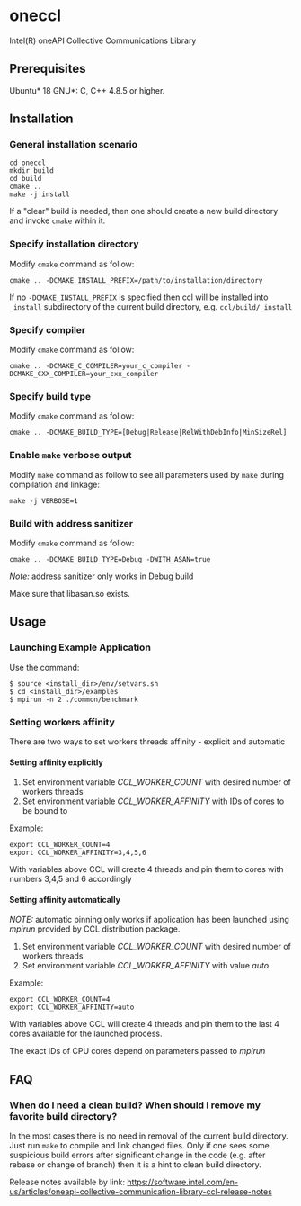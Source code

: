 # oneccl
Intel(R) oneAPI Collective Communications Library
## Prerequisites

Ubuntu* 18
GNU*: C, C++ 4.8.5 or higher.

## Installation
### General installation scenario

```
cd oneccl
mkdir build
cd build
cmake ..
make -j install
```

If a "clear" build is needed, then one should create a new build directory and invoke `cmake` within it.

### Specify installation directory
Modify `cmake` command as follow:

```
cmake .. -DCMAKE_INSTALL_PREFIX=/path/to/installation/directory
```

If no `-DCMAKE_INSTALL_PREFIX` is specified then ccl will be installed into `_install` subdirectory of the current
build directory, e.g. `ccl/build/_install`

### Specify compiler
Modify `cmake` command as follow:

```
cmake .. -DCMAKE_C_COMPILER=your_c_compiler -DCMAKE_CXX_COMPILER=your_cxx_compiler
```

### Specify build type
Modify `cmake` command as follow:

```
cmake .. -DCMAKE_BUILD_TYPE=[Debug|Release|RelWithDebInfo|MinSizeRel]
```

### Enable `make` verbose output
Modify `make` command as follow to see all parameters used by `make` during compilation
and linkage:

```
make -j VERBOSE=1
```

### Build with address sanitizer
Modify `cmake` command as follow:
```
cmake .. -DCMAKE_BUILD_TYPE=Debug -DWITH_ASAN=true
```
*Note:* address sanitizer only works in Debug build

Make sure that libasan.so exists.

## Usage

### Launching Example Application
Use the command:
```
$ source <install_dir>/env/setvars.sh
$ cd <install_dir>/examples
$ mpirun -n 2 ./common/benchmark
```
### Setting workers affinity
There are two ways to set workers threads affinity - explicit and automatic

#### Setting affinity explicitly
1. Set environment variable *CCL_WORKER_COUNT* with desired number of workers threads
2. Set environment variable *CCL_WORKER_AFFINITY* with IDs of cores to be bound to

Example:
```
export CCL_WORKER_COUNT=4
export CCL_WORKER_AFFINITY=3,4,5,6
```
With variables above CCL will create 4 threads and pin them to cores with numbers 3,4,5 and 6 accordingly

#### Setting affinity automatically
*NOTE:* automatic pinning only works if application has been launched using *mpirun* provided by CCL distribution package.

1. Set environment variable *CCL_WORKER_COUNT* with desired number of workers threads
2. Set environment variable *CCL_WORKER_AFFINITY* with value *auto*

Example:
```
export CCL_WORKER_COUNT=4
export CCL_WORKER_AFFINITY=auto
```
With variables above CCL will create 4 threads and pin them to the last 4 cores available for the launched process.

The exact IDs of CPU cores depend on parameters passed to *mpirun* 

## FAQ

### When do I need a clean build? When should I remove my favorite build directory?

In the most cases there is no need in removal of the current build directory. Just run `make` to 
compile and link changed files. Only if one sees some suspicious build errors after significant 
change in the code (e.g. after rebase or change of branch) then it is a hint to clean build directory.

Release notes available by link: https://software.intel.com/en-us/articles/oneapi-collective-communication-library-ccl-release-notes


